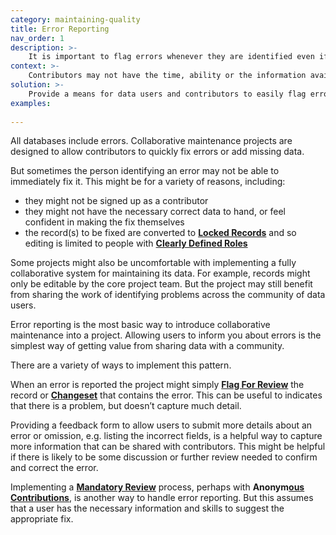 ```yaml
---
category: maintaining-quality
title: Error Reporting
nav_order: 1
description: >-
    It is important to flag errors whenever they are identified even if they can’t be immediately fixed
context: >-
    Contributors may not have the time, ability or the information available to fix a problem at the point it is identified. Unless there is a way for a mistake to be flagged in the system then the error may persist over time.
solution: >-
    Provide a means for data users and contributors to easily flag errors and omissions in a dataset as soon as they are identified.
examples:
    
---
```


All databases include errors. Collaborative maintenance projects are designed to allow contributors to quickly fix errors or add missing data. 

But sometimes the person identifying an error may not be able to immediately fix it. This might be for a variety of reasons, including:

* they might not be signed up as a contributor
* they might not have the necessary correct data to hand, or feel confident in making the fix themselves
* the record(s) to be fixed are converted to **[Locked Records](/patterns/maintaining-quality/locked-record)** and so editing is limited to people with **[Clearly Defined Roles](/patterns/project-governance/clearly-defined-roles)**

Some projects might also be uncomfortable with implementing a fully collaborative system for maintaining its data. For example, records might only be editable by the core project team. But the project may still benefit from sharing the work of identifying problems across the community of data users. 

Error reporting is the most basic way to introduce collaborative maintenance into a project. Allowing users to inform you about errors is the simplest way of getting value from sharing data with a community. 

There are a variety of ways to implement this pattern. 

When an error is reported the project might simply **[Flag For Review](/patterns/maintaining-quality/flag-for-review)** the record or **[Changeset](/patterns/data-model/changeset)** that contains the error. This can be useful to indicates that there is a problem, but doesn’t capture much detail.

Providing a feedback form to allow users to submit more details about an error or omission, e.g. listing the incorrect fields, is a helpful way to capture more information that can be shared with contributors. This might be helpful if there is likely to be some discussion or further review needed to confirm and correct the error.

Implementing a **[Mandatory Review](/patterns/maintaining-quality/mandatory-review)** process, perhaps with **Anonym[ous Contributions](/patterns/workflow/anonymous-contributions)**, is another way to handle error reporting. But this assumes that a user has the necessary information and skills to suggest the appropriate fix.